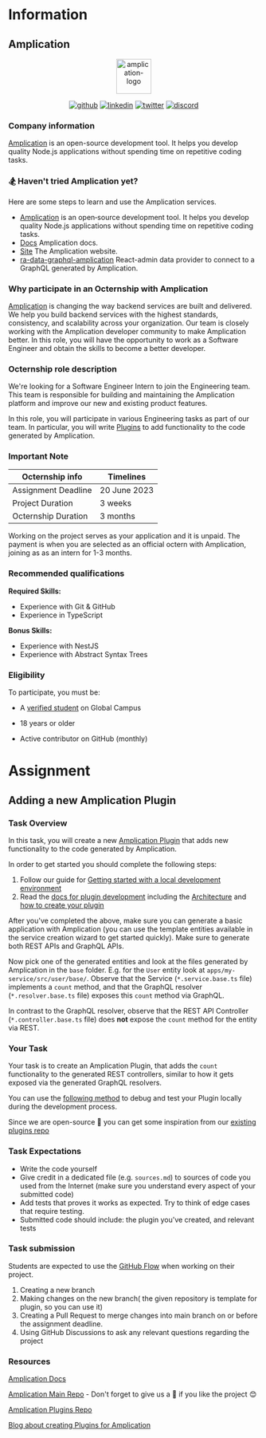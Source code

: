 # Information

## Amplication

<p align="center">
  <a href="https://amplication.com" target="_blank">
    <img alt="amplication-logo" height="70" alt="Amplication Logo" src="https://amplication.com/images/amplication-logo-purple.svg"/>
  </a>
</p>

<p align="center">
<a href="https://github.com/amplication/amplication" alt="github"><img src="https://img.shields.io/badge/github-@amplication--github-green.svg" alt="github"></img></a>
<a href="https://www.linkedin.com/company/amplication/" alt="linkedin"><img src="https://img.shields.io/badge/linkedin-@amplication--linkedin-9cf.svg" alt="linkedin"></img></a>
<a href="https://twitter.com/amplication" alt="twitter"><img src="https://img.shields.io/badge/twitter-@amplication--twitter-yellow.svg" alt="twitter"></img></a>
<a href="https://discord.com/invite/Z2CG3rUFnu" alt="discord"><img src="https://img.shields.io/badge/discord-@amplication--discord-red.svg" alt="discord"></img><a>

</p>

### Company information 

[Amplication](https://amplication.com/) is an open-source development tool. It helps you develop quality Node.js applications without spending time on repetitive coding tasks.

### 🏂 Haven't tried Amplication yet?
Here are some steps to learn and use the Amplication services.

- [Amplication](https://github.com/amplication/amplication) is an open‑source development tool. It helps you develop quality Node.js applications without spending time on repetitive coding tasks.
- [Docs](https://github.com/amplication/docs) Amplication docs.
- [Site](https://github.com/amplication/amplication-site) The Amplication website.
- [ra-data-graphql-amplication](https://github.com/amplication/ra-data-graphql-amplication) React-admin data provider to connect to a GraphQL generated by Amplication.


### Why participate in an Octernship with Amplication

[Amplication](https://amplication.com/) is changing the way backend services are built and delivered. We help you build backend services with the highest standards, consistency, and scalability across your organization. 
Our team is closely working with the Amplication developer community to make Amplication better. In this role, you will have the opportunity to work as a Software Engineer and obtain the skills to become a better developer.


### Octernship role description

We're looking for a Software Engineer Intern to join the Engineering team. This team is responsible for building and maintaining the Amplication platform and improve our new and existing product features.

In this role, you will participate in various Engineering tasks as part of our team. In particular, you will write [Plugins](https://docs.amplication.com/plugins/overview/) to add functionality to the code generated by Amplication.


### Important Note
| Octernship info      | Timelines|
| -------------        | --------------        |
| Assignment Deadline  | 20 June 2023         |
| Project Duration     | 3 weeks              |
| Octernship Duration  | 3 months              |

Working on the project serves as your application and it is unpaid. The payment is when you are selected as an official octern with Amplication, joining as as an intern for 1-3 months.


### Recommended qualifications

**Required Skills:**

- Experience with Git & GitHub
- Experience in TypeScript

**Bonus Skills:**

- Experience with NestJS
- Experience with Abstract Syntax Trees

### Eligibility

To participate, you must be:

* A [verified student](https://education.github.com/discount_requests/pack_application) on Global Campus

* 18 years or older

* Active contributor on GitHub (monthly)

# Assignment

## Adding a new Amplication Plugin

### Task Overview

In this task, you will create a new [Amplication Plugin](https://docs.amplication.com/plugins/overview/) that adds new functionality to the code generated by Amplication.

In order to get started you should complete the following steps:
1. Follow our guide for [Getting started with a local development environment](https://github.com/amplication/amplication#development-environment-local)
2. Read the [docs for plugin development](https://docs.amplication.com/plugins/overview/) including the [Architecture](https://docs.amplication.com/plugins/plugin-architecture/) and [how to create your plugin](https://docs.amplication.com/plugins/how-to-create-plugin/)

After you've completed the above, make sure you can generate a basic application with Amplication (you can use the template entities available in the service creation wizard to get started quickly). Make sure to generate both REST APIs and GraphQL APIs.

Now pick one of the generated entities and look at the files generated by Amplication in the `base` folder. E.g. for the `User` entity look at `apps/my-service/src/user/base/`.
Observe that the Service (`*.service.base.ts` file) implements a `count` method, and that the GraphQL resolver (`*.resolver.base.ts` file) exposes this `count` method via GraphQL.

In contrast to the GraphQL resolver, observe that the REST API Controller (`*.controller.base.ts` file) does **not** expose the `count` method for the entity via REST.

### Your Task 
Your task is to create an Amplication Plugin, that adds the `count` functionality to the generated REST controllers, similar to how it gets exposed via the generated GraphQL resolvers.

You can use the [following method](https://docs.amplication.com/plugins/how-to-test-plugin/) to debug and test your Plugin locally during the development process.

Since we are open-source 💜 you can get some inspiration from our [existing plugins repo](https://github.com/amplication/plugins)
  

### Task Expectations

- Write the code yourself
- Give credit in a dedicated file (e.g. `sources.md`) to sources of code you used from the Internet (make sure you understand every aspect of your submitted code)
- Add tests that proves it works as expected. Try to think of edge cases that require testing.
- Submitted code should include: the plugin you've created, and relevant tests

### Task submission

Students are expected to use the [GitHub Flow](https://docs.github.com/en/get-started/quickstart/github-flow) when working on their project. 

1. Creating a new branch
2. Making changes on the new branch( the given repository is template for plugin, so you can use it)
3. Creating a Pull Request to merge changes into main branch on or before the assignment deadline.
3. Using GitHub Discussions to ask any relevant questions regarding the project

### Resources

[Amplication Docs](https://docs.amplication.com/)

[Amplication Main Repo](https://github.com/amplication/amplication) - Don't forget to give us a 🌟 if you like the project 😊

[Amplication Plugins Repo](https://github.com/amplication/plugins)

[Blog about creating Plugins for Amplication](https://amplication.com/blog/the-amplication-plugin-system)

